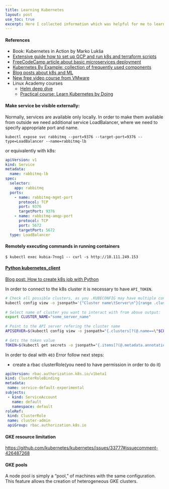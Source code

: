 ```yaml
---
title: Learning Kubernetes 
layout: post
use_toc: true
excerpt: Here I collected information which was helpful for me to learn about k8s
---
```


#### References
  * Book: Kubernetes in Action by Marko Lukša
  * [Extensive guide how to set up GCP and run k8s and terraform scripts](https://medium.com/faun/google-kubernetes-engine-explain-like-im-five-1890e550c099)
  * [FreeCodeCamp article about basic microservices deployment](https://www.freecodecamp.org/news/learn-kubernetes-in-under-3-hours-a-detailed-guide-to-orchestrating-containers-114ff420e882/)
  * [Kubernetes By Example: collection of frequently used components](http://kubernetesbyexample.com/)
  * [Blog posts about k8s and ML](https://mlinproduction.com/k8s-pods/)
  * [New free video course from VMware](https://kubernetes.academy/)
  * Linux Academy courses
      - [Helm deep dive](https://linuxacademy.com/course/helm-deep-dive-part-1/)
      - [Practical course: Learn Kubernetes by Doing](https://linuxacademy.com/course/learn-kubernetes-by-doing/)
   

#### Make service be visible externally: 
Normally, services are available only locally. In order to make them available from outside we need additional service LoadBalancer, where we need to specify appropriate port and name.   
``` 
kubectl expose svc rabbitmq --port=9376 --target-port=9376 --type=LoadBalancer --name=rabbitmq-lb
```
or equivalently with k8s:
```yaml
apiVersion: v1
kind: Service
metadata:
  name: rabbitmq-lb
spec:
  selector:
    app: rabbitmq
  ports:
    - name: rabbitmq-mgmt-port
      protocol: TCP
      port: 9376
      targetPort: 9376
    - name: rabbitmq-amqp-port
      protocol: TCP
      port: 5672
      targetPort: 5672
  type: LoadBalancer
```

#### Remotely executing commands in running containers
```$ kubectl exec kubia-7nog1 -- curl -s http://10.111.249.153```
  
#### [Python kubernetes_client](https://github.com/kubernetes-client/python/tree/master/kubernetes)  
[Blog post: How to create k8s job with Python](https://blog.pythian.com/how-to-create-kubernetes-jobs-with-python/)
 
 In order to connect to the k8s cluster it is necessary to have `API_TOKEN`. 
 
```bash
# Check all possible clusters, as you .KUBECONFIG may have multiple contexts:
kubectl config view -o jsonpath='{"Cluster name\tServer\n"}{range .clusters[*]}{.name}{"\t"}{.cluster.server}{"\n"}{end}'
 
# Select name of cluster you want to interact with from above output:
export CLUSTER_NAME="some_server_name"
 
# Point to the API server refering the cluster name
APISERVER=$(kubectl config view -o jsonpath="{.clusters[?(@.name==\"$CLUSTER_NAME\")].cluster.server}")
 
# Gets the token value
TOKEN=$(kubectl get secrets -o jsonpath="{.items[?(@.metadata.annotations['kubernetes\.io/service-account\.name']=='default')].data.token}"|base64 -d)
```
In order to deal with `403` Error follow next steps:
 - create a rbac clusterRole(you need to have permission in order to do it)
 ```yaml
 apiVersion: rbac.authorization.k8s.io/v1beta1
kind: ClusterRoleBinding
metadata:
  name: service-default-experimental
subjects:
  - kind: ServiceAccount
    name: default
    namespace: default
roleRef:
  kind: ClusterRole
  name: cluster-admin
  apiGroup: rbac.authorization.k8s.io
 ```
 
 #### GKE resource limitation
 https://github.com/kubernetes/kubernetes/issues/33777#issuecomment-426487268
 
 #### GKE pools 
 A node pool is simply a “pool,” of machines with the same configuration. This feature allows the creation of heterogeneous GKE clusters.
